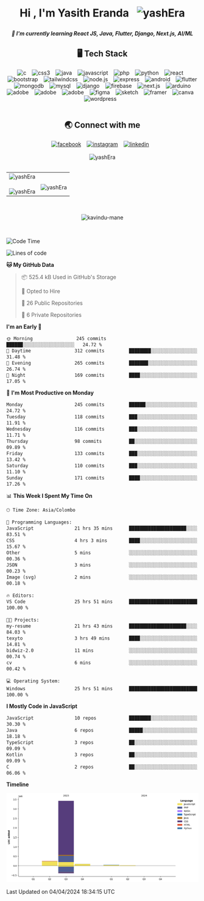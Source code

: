 <!--START_SECTION:TITLE-->
# <p align = center>Hi , I'm Yasith Eranda &ensp;<img src="https://media.giphy.com/media/hvRJCLFzcasrR4ia7z/giphy.gif" alt= "yashEra" width="35"></p>
<!--END_SECTION:TITLE-->

<!--START_SECTION:SUBTITLE-->
 <!-- <p align = center>A passionate frontend developer from Sri Lanka</p> -->
<!--END_SECTION:SUBTITLE-->

<!--START_SECTION:WORK-->
***<p align = center>🌱 I'm currently learning React JS, Java, Flutter, Django, Next.js, AI/ML</p>***
<!--END_SECTION:WORK-->

<!--START_SECTION:SKILL-->
## <p align = center> 🖥️ 	Tech Stack </p>
<div align = center>
<img src="https://img.shields.io/badge/c-%23555555.svg?style=flat-square&logo=c&logoColor=white" alt=c /> &ensp;
<img src="https://img.shields.io/badge/css3-%23563d7c.svg?style=flat-square&logo=css3&logoColor=white" alt=css3 /> &ensp;
<img src="https://img.shields.io/badge/java-%23b07219.svg?style=flat-square&logo=java&logoColor=white" alt=java /> &ensp;
<img src="https://img.shields.io/badge/javascript-%23f1e05a.svg?style=flat-square&logo=javascript&logoColor=white" alt=javascript /> &ensp;
<img src="https://img.shields.io/badge/php-%234F5D95.svg?style=flat-square&logo=php&logoColor=white" alt=php /> &ensp;
<img src="https://img.shields.io/badge/python-%233572A5.svg?style=flat-square&logo=python&logoColor=white" alt=python /> &ensp;
<img src="https://img.shields.io/badge/react-%2361dbfb.svg?style=flat-square&logo=react&logoColor=white" alt=react /> &ensp;
<img src="https://img.shields.io/badge/bootstrap-%23553c7b.svg?style=flat-square&logo=bootstrap&logoColor=white" alt=bootstrap /> &ensp;
<img src="https://img.shields.io/badge/tailwindcss-%233fb3e0.svg?style=flat-square&logo=tailwindcss&logoColor=white" alt=tailwindcss /> &ensp;
<img src="https://img.shields.io/badge/node.js-%233c873a.svg?style=flat-square&logo=node.js&logoColor=white" alt=node.js /> &ensp;
<img src="https://img.shields.io/badge/express-%23626361.svg?style=flat-square&logo=express&logoColor=white" alt=express /> &ensp;
<img src="https://img.shields.io/badge/android-%2332DE84.svg?style=flat-square&logo=android&logoColor=white" alt=android /> &ensp;
<img src="https://img.shields.io/badge/flutter-%2342A5F5.svg?style=flat-square&logo=flutter&logoColor=white" alt=flutter /> &ensp;
<img src="https://img.shields.io/badge/mongodb-%234db33d.svg?style=flat-square&logo=mongodb&logoColor=white" alt=mongodb /> &ensp;
<img src="https://img.shields.io/badge/mysql-%2300758f.svg?style=flat-square&logo=mysql&logoColor=white" alt=mysql /> &ensp;
<img src="https://img.shields.io/badge/django-%23092e20.svg?style=flat-square&logo=django&logoColor=white" alt=django /> &ensp;
<img src="https://img.shields.io/badge/firebase-%23FFA000.svg?style=flat-square&logo=firebase&logoColor=white" alt=firebase /> &ensp;
<img src="https://img.shields.io/badge/next.js-%23262526.svg?style=flat-square&logo=next.js&logoColor=white" alt=next.js /> &ensp;
<img src="https://img.shields.io/badge/arduino-%2300979C.svg?style=flat-square&logo=arduino&logoColor=white" alt=arduino /> &ensp;
<img src="https://img.shields.io/badge/adobe illustrator-%23bfb034.svg?style=flat-square&logo=adobe illustrator&logoColor=white" alt=adobe illustrator /> &ensp;
<img src="https://img.shields.io/badge/adobe photoshop-%2318152E.svg?style=flat-square&logo=adobe photoshop&logoColor=white" alt=adobe photoshop /> &ensp;
<img src="https://img.shields.io/badge/adobe xd-%2346034a.svg?style=flat-square&logo=adobe xd&logoColor=white" alt=adobe xd /> &ensp;
<img src="https://img.shields.io/badge/figma-%2300d47b.svg?style=flat-square&logo=figma&logoColor=white" alt=figma /> &ensp;
<img src="https://img.shields.io/badge/sketch-%23f9a52c.svg?style=flat-square&logo=sketch&logoColor=white" alt=sketch /> &ensp;
<img src="https://img.shields.io/badge/framer-%23026396.svg?style=flat-square&logo=framer&logoColor=white" alt=framer /> &ensp;
<img src="https://img.shields.io/badge/canva-%236a3be4.svg?style=flat-square&logo=canva&logoColor=white" alt=canva /> &ensp;
<img src="https://img.shields.io/badge/wordpress-%233473d9.svg?style=flat-square&logo=wordpress&logoColor=white" alt=wordpress /> &ensp;
</div>
<!--END_SECTION:SKILL--><br/>

<!--START_SECTION:SOCIAL-->
## <p align = center> 🌏 	Connect with me </p>
<div align = center>
<a href=https://facebook.com/yash.era1998 ><img src="https://img.shields.io/badge/facebook-yash.era1998-%230165E1.svg?style=flat&logo=facebook&logoColor=white" 
                alt=facebook /></a> &ensp;
<a href=https://instagram.com/__yash__er__ ><img src="https://img.shields.io/badge/instagram-__yash__er__-%23E1306C.svg?style=flat&logo=instagram&logoColor=white" 
                alt=instagram /></a> &ensp;
<a href=https://www.linkedin.com/in/yasitheranda><img src="https://img.shields.io/badge/linkedin-yasitheranda-%230072b1.svg?style=flat&logo=linkedin&logoColor=white" 
                alt=linkedin /></a> &ensp;
</div>
<!--END_SECTION:SOCIAL--><br/>

<!--START_SECTION:PROFILE-VIEWS-->
<div align = "center">
    <img src = "https://komarev.com/ghpvc/?username=yashEra&color=blue&style=flat" alt = "yashEra"/> 
</div>
<!--END_SECTION:PROFILE-VIEWS--><br/>

<!--START_SECTION:README-STATS-->
<div align="center">
    <table>
        <tr>
            <td align="right">
<div align = "center">
    <img src = "https://github-readme-stats.vercel.app/api?username=yashEra&show_icons=true&theme=blueberry&hide_border=false&include_all_commits=false&count_private=true" alt = "yashEra"/> 
</div>
            </td>
            <td rowspan="2">
<!--END_SECTION:README-STATS--><br/>

<!--START_SECTION:README-STATS-LANGUAGES-->
<div align = "center">
    <img src = "https://github-readme-stats.vercel.app/api/top-langs/?username=yashEra&langs_count=8&theme=blueberry&hide_border=false" alt = "yashEra"/> 
</div>
            </td>
        </tr>
        <tr>
            <td>
<!--END_SECTION:README-STATS-LANGUAGES--><br/>

<!--START_SECTION:STREAK-STATS-->
<div align = "center">
    <img src = "https://streak-stats.demolab.com/?user=yashEra&theme=blueberry&hide_border=true" alt = "yashEra"/> 
</div>
            </td>
        </tr>
    </table>
</div>
<!--END_SECTION:STREAK-STATS--><br/>

<!--START_SECTION:PROFILE-TROPHY
<div align = "center">
    <img src = "https://github-profile-trophy.vercel.app/?username=yashEra&theme=dracula&no-frame=false&no-bg=false&margin-w=2&column=-1" alt = "yashEra"/> 
</div>-->
<p align="center"><img align="center" src="https://github-profile-trophy.vercel.app/?username=yashEra&theme=radical&no-frame=false&no-bg=false&margin-w=5&margin-h=5&column=4" alt="kavindu-mane" /></p>

<!--END_SECTION:PROFILE-TROPHY--><br/>

<!--START_SECTION:waka-->
![Code Time](http://img.shields.io/badge/Code%20Time-119%20hrs%2041%20mins-blue)

![Lines of code](https://img.shields.io/badge/From%20Hello%20World%20I%27ve%20Written-3.8%20million%20lines%20of%20code-blue)

**🐱 My GitHub Data** 

> 📦 525.4 kB Used in GitHub's Storage 
 > 
> 💼 Opted to Hire
 > 
> 📜 26 Public Repositories 
 > 
> 🔑 6 Private Repositories 
 > 
**I'm an Early 🐤** 

```text
🌞 Morning                245 commits         ██████░░░░░░░░░░░░░░░░░░░   24.72 % 
🌆 Daytime                312 commits         ████████░░░░░░░░░░░░░░░░░   31.48 % 
🌃 Evening                265 commits         ███████░░░░░░░░░░░░░░░░░░   26.74 % 
🌙 Night                  169 commits         ████░░░░░░░░░░░░░░░░░░░░░   17.05 % 
```
📅 **I'm Most Productive on Monday** 

```text
Monday                   245 commits         ██████░░░░░░░░░░░░░░░░░░░   24.72 % 
Tuesday                  118 commits         ███░░░░░░░░░░░░░░░░░░░░░░   11.91 % 
Wednesday                116 commits         ███░░░░░░░░░░░░░░░░░░░░░░   11.71 % 
Thursday                 98 commits          ██░░░░░░░░░░░░░░░░░░░░░░░   09.89 % 
Friday                   133 commits         ███░░░░░░░░░░░░░░░░░░░░░░   13.42 % 
Saturday                 110 commits         ███░░░░░░░░░░░░░░░░░░░░░░   11.10 % 
Sunday                   171 commits         ████░░░░░░░░░░░░░░░░░░░░░   17.26 % 
```


📊 **This Week I Spent My Time On** 

```text
🕑︎ Time Zone: Asia/Colombo

💬 Programming Languages: 
JavaScript               21 hrs 35 mins      █████████████████████░░░░   83.51 % 
CSS                      4 hrs 3 mins        ████░░░░░░░░░░░░░░░░░░░░░   15.67 % 
Other                    5 mins              ░░░░░░░░░░░░░░░░░░░░░░░░░   00.36 % 
JSON                     3 mins              ░░░░░░░░░░░░░░░░░░░░░░░░░   00.23 % 
Image (svg)              2 mins              ░░░░░░░░░░░░░░░░░░░░░░░░░   00.18 % 

🔥 Editors: 
VS Code                  25 hrs 51 mins      █████████████████████████   100.00 % 

🐱‍💻 Projects: 
my-resume                21 hrs 43 mins      █████████████████████░░░░   84.03 % 
texyto                   3 hrs 49 mins       ████░░░░░░░░░░░░░░░░░░░░░   14.81 % 
bidwiz-2.0               11 mins             ░░░░░░░░░░░░░░░░░░░░░░░░░   00.74 % 
cv                       6 mins              ░░░░░░░░░░░░░░░░░░░░░░░░░   00.42 % 

💻 Operating System: 
Windows                  25 hrs 51 mins      █████████████████████████   100.00 % 
```

**I Mostly Code in JavaScript** 

```text
JavaScript               10 repos            ████████░░░░░░░░░░░░░░░░░   30.30 % 
Java                     6 repos             █████░░░░░░░░░░░░░░░░░░░░   18.18 % 
TypeScript               3 repos             ██░░░░░░░░░░░░░░░░░░░░░░░   09.09 % 
Kotlin                   3 repos             ██░░░░░░░░░░░░░░░░░░░░░░░   09.09 % 
C                        2 repos             ██░░░░░░░░░░░░░░░░░░░░░░░   06.06 % 
```



**Timeline**

![Lines of Code chart](https://raw.githubusercontent.com/yashEra/yashEra/main/assets/bar_graph.png)


 Last Updated on 04/04/2024 18:34:15 UTC
<!--END_SECTION:waka-->


<!-- Created with CreateME profile readme generator-->
